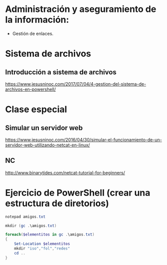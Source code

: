# Administración y aseguramiento de la información:
- Gestión de enlaces.

# Sistema de archivos

## Introducción a sistema de archivos
https://www.jesusninoc.com/2017/07/04/4-gestion-del-sistema-de-archivos-en-powershell/

# Clase especial

## Simular un servidor web
https://www.jesusninoc.com/2016/04/30/simular-el-funcionamiento-de-un-servidor-web-utilizando-netcat-en-linux/

## NC
http://www.binarytides.com/netcat-tutorial-for-beginners/

# Ejercicio de PowerShell (crear una estructura de diretorios)
```PowerShell
notepad amigos.txt

mkdir (gc .\amigos.txt)

foreach($elementitos in gc .\amigos.txt)
{
    Set-Location $elementitos
    mkdir "iso","fol","redes"
    cd ..
}
```
